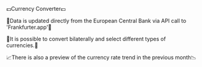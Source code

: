 💵Currency Converter💵

🏦Data is updated directly from the European Central Bank via API call to 'Frankfurter.app'🏦

💱It is possible to convert bilaterally and select different types of currencies.💱

📈There is also a preview of the currency rate trend in the previous month📉
